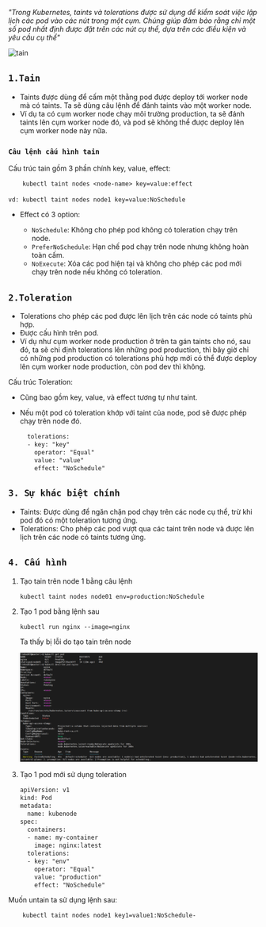 _"Trong Kubernetes, taints và tolerations được sử dụng để kiểm soát việc lập lịch các pod vào các nút trong một cụm. Chúng giúp đảm bảo rằng chỉ một số pod nhất định được đặt trên các nút cụ thể, dựa trên các điều kiện và yêu cầu cụ thể"_

![tain](../../image/tain.jbg)

## `1.Tain`

- Taints được dùng để cấm một thằng pod được deploy tới worker node mà có taints. Ta sẽ dùng câu lệnh để đánh taints vào một worker node.
- Ví dụ ta có cụm worker node chạy môi trường production, ta sẽ đánh taints lên cụm worker node đó, và pod sẽ không thể được deploy lên cụm worker node này nữa.

### `Câu lệnh cấu hình tain`

Cấu trúc tain gồm 3 phần chính key, value, effect:

    	kubectl taint nodes <node-name> key=value:effect

    vd: kubectl taint nodes node1 key=value:NoSchedule

- Effect có 3 option:

  - `NoSchedule`: Không cho phép pod không có toleration chạy trên node.
  - `PreferNoSchedule`: Hạn chế pod chạy trên node nhưng không hoàn toàn cấm.
  - `NoExecute`: Xóa các pod hiện tại và không cho phép các pod mới chạy trên node nếu không có toleration.

## `2.Toleration`

- Tolerations cho phép các pod được lên lịch trên các node có taints phù hợp.
- Được cấu hình trên pod.
- Ví dụ như cụm worker node production ở trên ta gán taints cho nó, sau đó, ta sẽ chỉ định tolerations lên những pod production, thì bây giờ chỉ có những pod production có tolerations phù hợp mới có thể được deploy lên cụm worker node production, còn pod dev thì không.

Cấu trúc Toleration:

- Cũng bao gồm key, value, và effect tương tự như taint.
- Nếu một pod có toleration khớp với taint của node, pod sẽ được phép chạy trên node đó.

        tolerations:
        - key: "key"
          operator: "Equal"
          value: "value"
          effect: "NoSchedule"

## `3. Sự khác biệt chính`

- Taints: Được dùng để ngăn chặn pod chạy trên các node cụ thể, trừ khi pod đó có một toleration tương ứng.
- Tolerations: Cho phép các pod vượt qua các taint trên node và được lên lịch trên các node có taints tương ứng.

## `4. Cấu hình`

1.  Tạo tain trên node 1 bằng câu lệnh

        kubectl taint nodes node01 env=production:NoSchedule

2.  Tạo 1 pod bằng lệnh sau

        kubectl run nginx --image=nginx

    Ta thấy bị lỗi do tạo tain trên node

    ![tain1](../../image/tain1.png)

3.  Tạo 1 pod mới sử dụng toleration

        apiVersion: v1
        kind: Pod
        metadata:
          name: kubenode
        spec:
          containers:
          - name: my-container
            image: nginx:latest
          tolerations:
          - key: "env"
            operator: "Equal"
            value: "production"
            effect: "NoSchedule"

Muốn untain ta sử dụng lệnh sau:

        kubectl taint nodes node1 key1=value1:NoSchedule-

